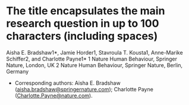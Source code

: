 # The title encapsulates the main research question in up to 100 characters (including spaces)

Aisha E. Bradshaw1*, Jamie Horder1, Stavroula T. Kousta1, Anne-Marike Schiffer2, and Charlotte Payne1*
1 Nature Human Behaviour, Springer Nature, London, UK
2 Nature Human Behaviour, Springer Nature, Berlin, Germany

* Corresponding authors: Aisha E. Bradshaw (aisha.bradshaw@springernature.com); Charlotte Payne (Charlotte.Payne@nature.com). 
